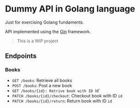# Dummy API in Golang language

Just for exercising Golang fundaments.

API implemented using the [Gin](https://github.com/gin-gonic/gin) framework.

> This is a WIP project

## Endpoints

### Books

- `GET /books`: Retrieve all books
- `POST /books`: Post a new book
- `GET /books/{id}: Retrive book with ID `id`
- `PATCH /books/{id}/checkout`: Checkout book with ID `id`
- `PATCH /books/{id}/return`: Return book with ID `id`
